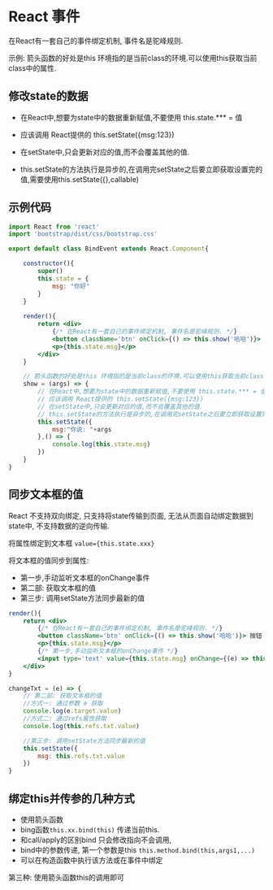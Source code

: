 # React 事件

在React有一套自己的事件绑定机制, 事件名是驼峰规则.

示例: 箭头函数的好处是this 环境指的是当前class的环境.可以使用this获取当前class中的属性.



## 修改state的数据

* 在React中,想要为state中的数据重新赋值,不要使用 this.state.*** = 值

* 应该调用 React提供的 this.setState({msg:123})

* 在setState中,只会更新对应的值,而不会覆盖其他的值.
* this.setState的方法执行是异步的,在调用完setState之后要立即获取设置完的值,需要使用this.setState({},callable)



## 示例代码

```jsx
import React from 'react'
import 'bootstrap/dist/css/bootstrap.css'

export default class BindEvent extends React.Component{

    constructor(){
        super()
        this.state = {
            msg: "你好"
        }
    }
    
    render(){
        return <div> 
            {/* 在React有一套自己的事件绑定机制, 事件名是驼峰规则. */}
            <button className='btn' onClick={() => this.show('哈哈')}> 按钮 </button>
            <p>{this.state.msg}</p>
        </div>
    }

    // 箭头函数的好处是this 环境指的是当前class的环境.可以使用this获取当前class中的属性.
    show = (args) => {
        // 在React中,想要为state中的数据重新赋值,不要使用 this.state.*** = 值 
        // 应该调用 React提供的 this.setState({msg:123})
        // 在setState中,只会更新对应的值,而不会覆盖其他的值.
        // this.setState的方法执行是异步的,在调用完setState之后要立即获取设置完的值,需要使用this.setState({},callable)
        this.setState({
            msg:"你说: "+args
        },() => {
            console.log(this.state.msg)
        })
    }
}
```

## 同步文本框的值

React 不支持双向绑定, 只支持将state传输到页面, 无法从页面自动绑定数据到state中,  不支持数据的逆向传输.

将属性绑定到文本框  `value={this.state.xxx}`

将文本框的值同步到属性: 

* 第一步,手动监听文本框的onChange事件
* 第二部: 获取文本框的值
* 第三步: 调用setState方法同步最新的值

```jsx
render(){
    return <div> 
        {/* 在React有一套自己的事件绑定机制, 事件名是驼峰规则. */}
        <button className='btn' onClick={() => this.show('哈哈')}> 按钮 </button>
        <p>{this.state.msg}</p>
        {/* 第一步,手动监听文本框的onChange事件 */}
        <input type='text' value={this.state.msg} onChange={(e) => this.changeTxt(e)} ref='txt' />
    </div>
}

changeTxt = (e) => {
    // 第二部: 获取文本框的值
    //方式一: 通过参数 e 获取
    console.log(e.target.value)
    //方式二: 通过refs属性获取
    console.log(this.refs.txt.value)

    //第三步: 调用setState方法同步最新的值
    this.setState({
        msg: this.refs.txt.value
    })
}
```

## 绑定this并传参的几种方式

* 使用箭头函数
* bing函数`this.xx.bind(this)` 传递当前this. 
* 和call/apply的区别bind 只会修改指向不会调用, 
* bind中的参数传递, 第一个参数是this  `this.method.bind(this,args1,...)`
* 可以在构造函数中执行该方法或在事件中绑定

第三种: 使用箭头函数this的调用即可